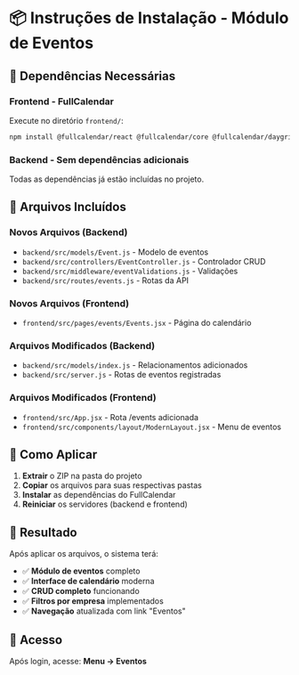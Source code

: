 # 📦 Instruções de Instalação - Módulo de Eventos

## 🚀 **Dependências Necessárias**

### **Frontend - FullCalendar**
Execute no diretório `frontend/`:

```bash
npm install @fullcalendar/react @fullcalendar/core @fullcalendar/daygrid @fullcalendar/timegrid @fullcalendar/interaction @fullcalendar/list --legacy-peer-deps
```

### **Backend - Sem dependências adicionais**
Todas as dependências já estão incluídas no projeto.

## 📁 **Arquivos Incluídos**

### **Novos Arquivos (Backend)**
- `backend/src/models/Event.js` - Modelo de eventos
- `backend/src/controllers/EventController.js` - Controlador CRUD
- `backend/src/middleware/eventValidations.js` - Validações
- `backend/src/routes/events.js` - Rotas da API

### **Novos Arquivos (Frontend)**
- `frontend/src/pages/events/Events.jsx` - Página do calendário

### **Arquivos Modificados (Backend)**
- `backend/src/models/index.js` - Relacionamentos adicionados
- `backend/src/server.js` - Rotas de eventos registradas

### **Arquivos Modificados (Frontend)**
- `frontend/src/App.jsx` - Rota /events adicionada
- `frontend/src/components/layout/ModernLayout.jsx` - Menu de eventos

## 🔧 **Como Aplicar**

1. **Extrair** o ZIP na pasta do projeto
2. **Copiar** os arquivos para suas respectivas pastas
3. **Instalar** as dependências do FullCalendar
4. **Reiniciar** os servidores (backend e frontend)

## 🎯 **Resultado**

Após aplicar os arquivos, o sistema terá:
- ✅ **Módulo de eventos** completo
- ✅ **Interface de calendário** moderna
- ✅ **CRUD completo** funcionando
- ✅ **Filtros por empresa** implementados
- ✅ **Navegação** atualizada com link "Eventos"

## 🔗 **Acesso**

Após login, acesse: **Menu → Eventos**

